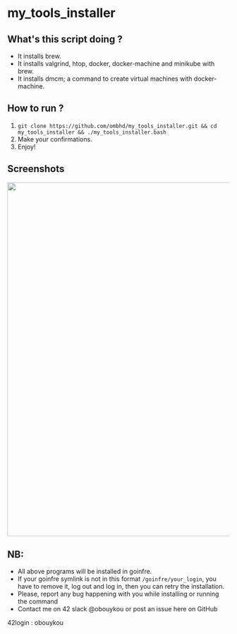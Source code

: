 # my_tools_installer


## What's this script doing ?

 -  It installs brew.   
 -  It installs valgrind, htop, docker, docker-machine and minikube with brew.
 -  It installs dmcm; a command to create virtual machines with docker-machine.

## How to run ?
  1.  `git clone https://github.com/ombhd/my_tools_installer.git && cd my_tools_installer && ./my_tools_installer.bash`
  2.  Make your confirmations.
  3.  Enjoy!
  
  
## Screenshots

<img src="https://github.com/su-omb/my_tools_installer/blob/main/how-to-use-screenshot.png" width="800" />

## NB:
 -  All above programs will be installed in goinfre.
 -  If your goinfre symlink is not in this format `/goinfre/your_login`, you have to remove it, log out and log in, then you can retry the installation.
 -  Please, report any bug happening with you while installing or running the command
 -  Contact me on 42 slack @obouykou or post an issue here on GitHub

42login : obouykou
